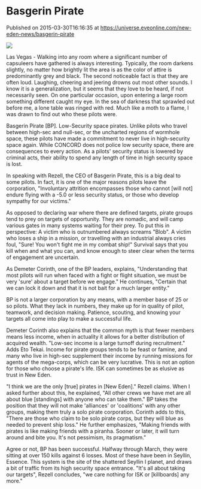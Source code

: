 # Basgerin Pirate
Published on 2015-03-30T16:16:35 at https://universe.eveonline.com/new-eden-news/basgerin-pirate

![](http://web.ccpgamescdn.com/newssystem/media/67073/1/IC.png)

Las Vegas - Walking into any room where a significant number of capsuleers have gathered is always interesting. Typically, the room darkens slightly, no matter how brightly lit the area is as the color of attire is predominantly grey and black. The second noticeable fact is that they are often loud. Laughing, cheering and jeering drowns out most other sounds. I know it is a generalization, but it seems that they love to be heard, if not necessarily seen. On one particular occasion, upon entering a large room something different caught my eye. In the sea of darkness that sprawled out before me, a lone table was ringed with red. Much like a moth to a flame, I was drawn to find out who these pilots were.

Basgerin Pirate [BP]. Low-Security space pirates. Unlike pilots who travel between high-sec and null-sec, or the uncharted regions of wormhole space, these pilots have made a commitment to never live in high-security space again. While CONCORD does not police low security space, there are consequences to every action. As a pilots' security status is lowered by criminal acts, their ability to spend any length of time in high security space is lost.

In speaking with Rezell, the CEO of Basgerin Pirate, this is a big deal to some pilots. In fact, it is one of the major reasons pilots leave the corporation, "Involuntary attrition encompasses those who cannot [will not] endure flying with a -5.0 or less security status, or those who develop sympathy for our victims."

As opposed to declaring war where there are defined targets, pirate groups tend to prey on targets of opportunity. They are nomadic, and will camp various gates in many systems waiting for their prey. To put this in perspective:  A victim who is outnumbered always screams "Blob". A victim who loses a ship in a mission, or travelling with an industrial always cries foul, "Sure! You won't fight me in my combat ship!"  Survival says that you kill when and what you can, and know enough to steer clear when the terms of engagement are uncertain.

As Demeter Corinth, one of the BP leaders, explains, "Understanding that most pilots will run when faced with a fight or flight situation, we must be very 'sure' about a target before we engage." He continues, "Certain that we can lock it down and that it is not bait for a much larger entity."

BP is not a larger corporation by any means, with a member base of 25 or so pilots. What they lack in numbers, they make up for in quality of pilot, teamwork, and decision making. Patience, scouting, and knowing your targets all come into play to make a successful life. 

Demeter Corinth also explains that the common myth is that fewer members means less income, when in actuality it allows for a better distribution of acquired wealth. "Low-sec income is a large turnoff during recruitment."  Adds Eto Tekai. Income for pirate groups tends to be feast or famine, and many who live in high-sec supplement their income by running missions for agents of the mega-corps, which can be very lucrative. This is not an option for those who choose a pirate's life. ISK can sometimes be as elusive as trust in New Eden.

"I think we are the only [true] pirates in [New Eden]." Rezell claims. When I asked further about this, he explained, "All other crews we have met are all about blue [standings] with anyone who can take them." BP takes the position that they will not make 'alliances' or 'coalitions' with any other groups, making them truly a solo pirate corporation. Corinth adds to this, "There are those who claim to be solo pirate corps, but they will blue as needed to prevent ship loss." He further emphasizes, "Making friends with pirates is like making friends with a piranha. Sooner or later, it will turn around and bite you. It's not pessimism, its pragmatism."

Agree or not, BP has been successful. Halfway through March, they were sitting at over 150 kills against 6 losses. Most of these have been in Seyllin, Essence. This system is the site of the shattered Seyllin I planet, and draws a bit of traffic from its high security space entrance. "It's all about taking our targets", Rezell concludes, "we care nothing for ISK or [killboards] any more."
